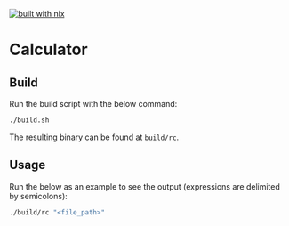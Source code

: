 [![built with nix](https://builtwithnix.org/badge.svg)](https://builtwithnix.org)

# Calculator

## Build

Run the build script with the below command:

```sh
./build.sh
```

The resulting binary can be found at `build/rc`.

## Usage

Run the below as an example to see the output (expressions are delimited by semicolons):

```sh
./build/rc "<file_path>"
```
